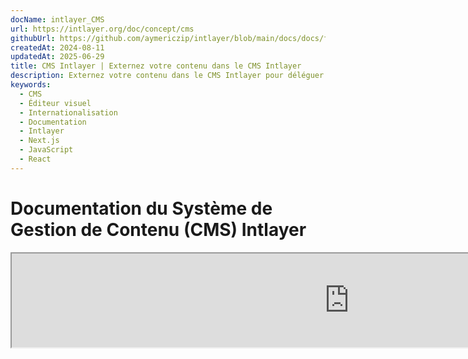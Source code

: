 ```yaml
---
docName: intlayer_CMS
url: https://intlayer.org/doc/concept/cms
githubUrl: https://github.com/aymericzip/intlayer/blob/main/docs/docs/fr/intlayer_CMS.md
createdAt: 2024-08-11
updatedAt: 2025-06-29
title: CMS Intlayer | Externez votre contenu dans le CMS Intlayer
description: Externez votre contenu dans le CMS Intlayer pour déléguer la gestion de votre contenu à votre équipe.
keywords:
  - CMS
  - Éditeur visuel
  - Internationalisation
  - Documentation
  - Intlayer
  - Next.js
  - JavaScript
  - React
---
```


# Documentation du Système de Gestion de Contenu (CMS) Intlayer

<iframe title="Visual Editor + CMS for Your Web App: Intlayer Explained" class="m-auto aspect-[16/9] w-full overflow-hidden rounded-lg border-0" allow="autoplay; gyroscope;" loading="lazy" width="1080" height="auto" src="https://www.youtube.com/embed/UDDTnirwi_4?autoplay=0&amp;origin=http://intlayer.org&amp;controls=0&amp;rel=1"/>

Le CMS Intlayer est une application qui vous permet d'externaliser le contenu d'un projet Intlayer.

Pour cela, Intlayer introduit le concept de « dictionnaires distants ».

![Interface du CMS Intlayer](https://github.com/aymericzip/intlayer/blob/main/docs/assets/CMS.png)

## Comprendre les dictionnaires distants

Intlayer fait une distinction entre les dictionnaires « locaux » et « distants ».

- Un dictionnaire 'local' est un dictionnaire déclaré dans votre projet Intlayer. Comme le fichier de déclaration d'un bouton ou de votre barre de navigation. Externaliser votre contenu n'a pas de sens dans ce cas car ce contenu n'est pas censé changer fréquemment.

- Un dictionnaire 'distant' est un dictionnaire géré via le CMS Intlayer. Cela peut être utile pour permettre à votre équipe de gérer directement le contenu de votre site web, et vise également à utiliser des fonctionnalités de tests A/B et d'optimisation automatique pour le SEO.

## Éditeur visuel vs CMS

L'[éditeur visuel Intlayer](https://github.com/aymericzip/intlayer/blob/main/docs/docs/fr/intlayer_visual_editor.md) est un outil qui vous permet de gérer votre contenu dans un éditeur visuel pour les dictionnaires locaux. Une fois une modification effectuée, le contenu sera remplacé dans la base de code. Cela signifie que l'application sera reconstruite et que la page sera rechargée pour afficher le nouveau contenu.

En revanche, le CMS Intlayer est un outil qui vous permet de gérer votre contenu dans un éditeur visuel pour les dictionnaires distants. Une fois une modification effectuée, le contenu **n'impactera pas** votre base de code. Et le site web affichera automatiquement le contenu modifié.

## Intégration

Pour plus de détails sur l'installation du package, consultez la section correspondante ci-dessous :

### Intégration avec Next.js

Pour l'intégration avec Next.js, consultez le [guide d'installation](https://github.com/aymericzip/intlayer/blob/main/docs/docs/fr/intlayer_with_nextjs_15.md).

### Intégration avec Create React App

Pour l'intégration avec Create React App, consultez le [guide d'installation](https://github.com/aymericzip/intlayer/blob/main/docs/docs/fr/intlayer_with_create_react_app.md).

### Intégration avec Vite + React

Pour l'intégration avec Vite + React, consultez le [guide d'installation](https://github.com/aymericzip/intlayer/blob/main/docs/docs/fr/intlayer_with_vite+react.md).

## Configuration

Dans votre fichier de configuration Intlayer, vous pouvez personnaliser les paramètres du CMS :

```typescript fileName="intlayer.config.ts" codeFormat="typescript"
import type { IntlayerConfig } from "intlayer";

const config: IntlayerConfig = {
  // ... autres paramètres de configuration
  editor: {
    /**
     * Obligatoire
     *
     * L'URL de l'application.
     * C'est l'URL ciblée par l'éditeur visuel.
     */
    applicationURL: process.env.INTLAYER_APPLICATION_URL,

    /**
     * Obligatoire
     *
     * L'ID client et le secret client sont nécessaires pour activer l'éditeur.
     * Ils permettent d'identifier l'utilisateur qui modifie le contenu.
     * Ils peuvent être obtenus en créant un nouveau client dans le tableau de bord Intlayer - Projets (https://intlayer.org/dashboard/projects).
     * clientId: process.env.INTLAYER_CLIENT_ID,
     * clientSecret: process.env.INTLAYER_CLIENT_SECRET,
     */
    clientId: process.env.INTLAYER_CLIENT_ID,
    clientSecret: process.env.INTLAYER_CLIENT_SECRET,

    /**
     * Optionnel
     *
     * Dans le cas où vous hébergez vous-même le CMS Intlayer, vous pouvez définir l'URL du CMS.
     *
     * L'URL du CMS Intlayer.
     * Par défaut, il est défini sur https://intlayer.org
     */
    cmsURL: process.env.INTLAYER_CMS_URL,

    /**
     * Optionnel
     *
     * Dans le cas où vous hébergez vous-même le CMS Intlayer, vous pouvez définir l'URL du backend.
     *
     * L'URL du CMS Intlayer.
     * Par défaut, il est défini sur https://back.intlayer.org
     */
    backendURL: process.env.INTLAYER_BACKEND_URL,
  },
};

export default config;
```

```javascript fileName="intlayer.config.mjs" codeFormat="esm"
/** @type {import('intlayer').IntlayerConfig} */
const config = {
  // ... autres paramètres de configuration
  editor: {
    /**
     * Obligatoire
     *
     * L'URL de l'application.
     * C'est l'URL ciblée par l'éditeur visuel.
     */
    applicationURL: process.env.INTLAYER_APPLICATION_URL,

    /**
     * Obligatoire
     *
     * L'ID client et le secret client sont nécessaires pour activer l'éditeur.
     * Ils permettent d'identifier l'utilisateur qui modifie le contenu.
     * Ils peuvent être obtenus en créant un nouveau client dans le tableau de bord Intlayer - Projets (https://intlayer.org/dashboard/projects).
     * clientId: process.env.INTLAYER_CLIENT_ID,
     * clientSecret: process.env.INTLAYER_CLIENT_SECRET,
     */
    clientId: process.env.INTLAYER_CLIENT_ID,
    clientSecret: process.env.INTLAYER_CLIENT_SECRET,

    /**
     * Optionnel
     *
     * Dans le cas où vous hébergez vous-même le CMS Intlayer, vous pouvez définir l'URL du CMS.
     *
     * L'URL du CMS Intlayer.
     * Par défaut, il est défini sur https://intlayer.org
     */
    cmsURL: process.env.INTLAYER_CMS_URL,

    /**
     * Optionnel
     *
     * Dans le cas où vous hébergez vous-même le CMS Intlayer, vous pouvez définir l'URL du backend.
     *
     * L'URL du backend Intlayer.
     * Par défaut, il est défini sur https://back.intlayer.org
     */
    backendURL: process.env.INTLAYER_BACKEND_URL,
  },
};

export default config;
```

```javascript fileName="intlayer.config.cjs" codeFormat="commonjs"
/** @type {import('intlayer').IntlayerConfig} */
const config = {
  // ... autres paramètres de configuration
  editor: {
    /**
     * Obligatoire
     *
     * L'URL de l'application.
     * C'est l'URL ciblée par l'éditeur visuel.
     */
    applicationURL: process.env.INTLAYER_APPLICATION_URL,

    /**
     * Obligatoire
     *
     * L'ID client et le secret client sont nécessaires pour activer l'éditeur.
     * Ils permettent d'identifier l'utilisateur qui modifie le contenu.
     * Ils peuvent être obtenus en créant un nouveau client dans le tableau de bord Intlayer - Projets (https://intlayer.org/dashboard/projects).
     * clientId: process.env.INTLAYER_CLIENT_ID,
     * clientSecret: process.env.INTLAYER_CLIENT_SECRET,
     */
    clientId: process.env.INTLAYER_CLIENT_ID,
    clientSecret: process.env.INTLAYER_CLIENT_SECRET,

    /**
     * Optionnel
     *
     * Dans le cas où vous hébergez vous-même le CMS Intlayer, vous pouvez définir l'URL du CMS.
     *
     * L'URL du CMS Intlayer.
     * Par défaut, il est défini sur https://intlayer.org
    cmsURL: process.env.INTLAYER_CMS_URL,

    /**
     * Optionnel
     *
     * Dans le cas où vous hébergez vous-même le CMS Intlayer, vous pouvez définir l'URL du backend.
     *
     * L'URL du backend Intlayer.
     * Par défaut, elle est définie sur https://back.intlayer.org
     */
    backendURL: process.env.INTLAYER_BACKEND_URL,
  },
};

module.exports = config;
```

> Si vous n'avez pas d'ID client et de secret client, vous pouvez les obtenir en créant un nouveau client dans le [tableau de bord Intlayer - Projets](https://intlayer.org/dashboard/projects).

> Pour voir tous les paramètres disponibles, consultez la [documentation de configuration](https://github.com/aymericzip/intlayer/blob/main/docs/docs/fr/configuration.md).

## Utiliser le CMS

### Pousser votre configuration

Pour configurer le CMS Intlayer, vous pouvez utiliser les commandes du [CLI Intlayer](https://github.com/aymericzip/intlayer/blob/main/docs/docs/fr/intlayer_cli.md).

```bash
npx intlayer config push
```

> Si vous utilisez des variables d'environnement dans votre fichier `intlayer.config.ts`, vous pouvez spécifier l'environnement souhaité en utilisant l'argument `--env` :

```bash
npx intlayer config push --env production
```

Cette commande télécharge votre configuration sur le CMS Intlayer.

### Pousser un dictionnaire

Pour transformer vos dictionnaires locaux en dictionnaires distants, vous pouvez utiliser les commandes du [CLI Intlayer](https://github.com/aymericzip/intlayer/blob/main/docs/docs/fr/intlayer_cli.md).

```bash
npx intlayer dictionary push -d my-first-dictionary-key
```

> Si vous utilisez des variables d'environnement dans votre fichier `intlayer.config.ts`, vous pouvez spécifier l'environnement souhaité en utilisant l'argument `--env` :

```bash
npx intlayer dictionary push -d my-first-dictionary-key --env production
```

Cette commande télécharge vos dictionnaires de contenu initiaux, les rendant disponibles pour une récupération et une édition asynchrones via la plateforme Intlayer.

### Modifier le dictionnaire

Vous pourrez ensuite voir et gérer votre dictionnaire dans le [CMS Intlayer](https://intlayer.org/dashboard/content).

## Rechargement à chaud

Le CMS Intlayer est capable de recharger à chaud les dictionnaires lorsqu'un changement est détecté.

Sans le rechargement à chaud, une nouvelle construction de l'application sera nécessaire pour afficher le nouveau contenu.
En activant la configuration [`hotReload`](https://intlayer.org/doc/concept/configuration#editor-configuration), l'application remplacera automatiquement le contenu mis à jour lorsqu'il est détecté.

```typescript fileName="intlayer.config.ts" codeFormat="typescript"
import type { IntlayerConfig } from "intlayer";

const config: IntlayerConfig = {
  // ... autres paramètres de configuration
  editor: {
    // ... autres paramètres de configuration

    /**
     * Indique si l'application doit recharger à chaud les configurations locales lorsqu'un changement est détecté.
     * Par exemple, lorsqu'un nouveau dictionnaire est ajouté ou mis à jour, l'application mettra à jour le contenu à afficher sur la page.
     *
     * Comme le rechargement à chaud nécessite une connexion continue au serveur, il est uniquement disponible pour les clients du plan `enterprise`.
     *
     * Par défaut : false
     */
    hotReload: true,
  },
};

export default config;
```

```javascript fileName="intlayer.config.mjs" codeFormat="esm"
/** @type {import('intlayer').IntlayerConfig} */
const config = {
  // ... autres paramètres de configuration
  editor: {
    // ... autres paramètres de configuration

    /**
     * Indique si l'application doit recharger à chaud les configurations locales lorsqu'un changement est détecté.
     * Par exemple, lorsqu'un nouveau dictionnaire est ajouté ou mis à jour, l'application mettra à jour le contenu à afficher sur la page.
     *
     * Comme le rechargement à chaud nécessite une connexion continue au serveur, il est uniquement disponible pour les clients du plan `enterprise`.
     *
     * Par défaut : false
     */
    hotReload: true,
  },
};

export default config;
```

```javascript fileName="intlayer.config.cjs" codeFormat="commonjs"
/** @type {import('intlayer').IntlayerConfig} */
const config = {
  // ... autres paramètres de configuration
  editor: {
    // ... autres paramètres de configuration

    /**
     * Indique si l'application doit recharger à chaud les configurations locales lorsqu'un changement est détecté.
     * Par exemple, lorsqu'un nouveau dictionnaire est ajouté ou mis à jour, l'application mettra à jour le contenu à afficher sur la page.
     *
     * Comme le rechargement à chaud nécessite une connexion continue au serveur, il est uniquement disponible pour les clients du plan `enterprise`.
     *
     * Par défaut : false
     */
    hotReload: true,
  },
};

module.exports = config;
```

Le rechargement à chaud remplace le contenu à la fois côté serveur et côté client.

- Côté serveur, vous devez vous assurer que le processus de l'application a un accès en écriture au répertoire `.intlayer/dictionaries`.
- Côté client, le rechargement à chaud permet à l'application de recharger à chaud le contenu dans le navigateur, sans avoir besoin de recharger la page. Cependant, cette fonctionnalité est uniquement disponible pour les composants clients.

> Comme le rechargement à chaud nécessite une connexion continue au serveur via un `EventListener`, il est uniquement disponible pour les clients du plan `enterprise`.

## Débogage

Si vous rencontrez des problèmes avec le CMS, vérifiez les points suivants :

- L'application est en cours d'exécution.

- Les paramètres de configuration de l'[éditeur](https://intlayer.org/doc/concept/configuration#editor-configuration) sont correctement définis dans votre fichier de configuration Intlayer.

  - Champs obligatoires :
    - L'URL de l'application doit correspondre à celle que vous avez définie dans la configuration de l'éditeur (`applicationURL`).
    - L'URL du CMS.

- Assurez-vous que la configuration du projet a été poussée vers le CMS Intlayer.
- L'éditeur visuel utilise une iframe pour afficher votre site web. Assurez-vous que la politique de sécurité du contenu (CSP) de votre site web autorise l'URL du CMS comme `frame-ancestors` ('https://intlayer.org' par défaut). Vérifiez la console de l'éditeur pour toute erreur.

## Historique de la documentation

- 5.5.10 - 2025-06-29 : Historique initial
